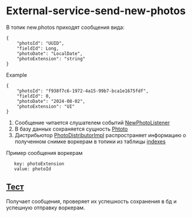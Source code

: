 # External-service-send-new-photos
В топик new.photos приходят сообщения вида:
```
{
    "photoId": "UUID",
    "fieldId": Long,
    "photoDate": "LocalDate",
    "photoExtension": "string"
}
```
Example
```
{
	"photoId": "f938f7c6-1972-4a15-99b7-bca1e1675fdf",
	"fieldId": 0,
	"photoDate": "2024-08-02",
	"photoExtension": "UI"
}
```
1) Сообщение читается слушателем событий [NewPhotoListener](../src/main/java/com/github/agroscienceteam/imagemanager/infra/input/NewPhotoListener.java)
2) В базу данных сохраняется сущность [Phtoto](../src/main/java/com/github/agroscienceteam/imagemanager/domain/photo/Photo.java)
3) Дистрибьютор [PhotoDistributorImpl](../src/main/java/com/github/agroscienceteam/imagemanager/domain/photo/PhotoSaverImpl.java)
   распространяет информацию о полученном снимке воркерам в топики из таблицы [indexes](../src/main/resources/liquibase/1.0.0/2024-07-31_01-create-tables.sql)

Пример сообщения воркерам
```
   key: photoExtension
   value: photoId
```

## [Тест](../src/test/resources/features/scenery-external-service-send-new-photos.feature)
Получает сообщения, проверяет их успешность сохранения в бд и успешную отправку воркерам. 